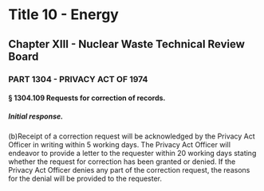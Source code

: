 
# Title 10 - Energy
## Chapter XIII - Nuclear Waste Technical Review Board
### PART 1304 - PRIVACY ACT OF 1974
#### § 1304.109 Requests for correction of records.
##### Initial response.

(b)Receipt of a correction request will be acknowledged by the Privacy Act Officer in writing within 5 working days. The Privacy Act Officer will endeavor to provide a letter to the requester within 20 working days stating whether the request for correction has been granted or denied. If the Privacy Act Officer denies any part of the correction request, the reasons for the denial will be provided to the requester.
